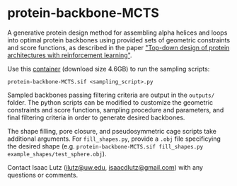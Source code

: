 # protein-backbone-MCTS
A generative protein design method for assembling alpha helices and loops into optimal protein backbones using provided sets of geometric constraints and score functions, as described in the paper ["Top-down design of protein architectures with reinforcement learning"](TODO:insert_link).

Use this [container](https://files.ipd.uw.edu/pub/protein-backbone-MCTS/protein-backbone-MCTS.sif) (download size 4.6GB) to run the sampling scripts:
```
protein-backbone-MCTS.sif <sampling_script>.py
```
Sampled backbones passing filtering criteria are output in the `outputs/` folder. The python scripts can be modified to customize the geometric constraints and score functions, sampling procedure and parameters, and final filtering criteria in order to generate desired backbones.

The shape filling, pore closure, and pseudosymmetric cage scripts take additional arguments. For `fill_shapes.py`, provide a `.obj` file specificying the desired shape (e.g. `protein-backbone-MCTS.sif fill_shapes.py example_shapes/test_sphere.obj`).

Contact Isaac Lutz (ilutz@uw.edu, isaacdlutz@gmail.com) with any questions or comments.
